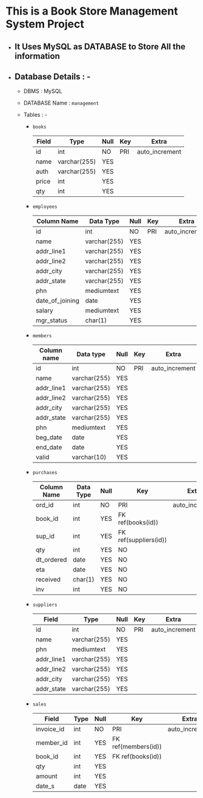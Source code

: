 # This is a Book Store Management System Project

* ## It Uses MySQL as DATABASE to Store All the information

* ## Database Details : -

    * DBMS : MySQL

    * DATABASE Name : `management`

    * Tables : -

        * `books`

            | Field | Type         | Null | Key | Extra          |
            |-------|--------------|------|-----|----------------|
            | id    | int          | NO   | PRI | auto_increment |
            | name  | varchar(255) | YES  |     |                |
            | auth  | varchar(255) | YES  |     |                |
            | price | int          | YES  |     |                |
            | qty   | int          | YES  |     |                |

        * `employees`

            | Column Name     | Data Type   | Null        | Key  | Extra          |
            | --------------- | ------------| ----------  | ---- | -------------- |
            | id              | int         | NO          | PRI  | auto_increment |
            | name            | varchar(255)| YES         |      |                |
            | addr_line1      | varchar(255)| YES         |      |                |
            | addr_line2      | varchar(255)| YES         |      |                |
            | addr_city       | varchar(255)| YES         |      |                |
            | addr_state      | varchar(255)| YES         |      |                |
            | phn             | mediumtext  | YES         |      |                |
            | date_of_joining | date        | YES         |      |                |
            | salary          | mediumtext  | YES         |      |                |
            | mgr_status      | char(1)     | YES         |      |                |

        * `members`

            | Column name | Data type    | Null     | Key       | Extra          |
            |-------------|--------------|----------|-----------|----------------|
            | id          | int          | NO       | PRI       | auto_increment |
            | name        | varchar(255) | YES      |           |                |
            | addr_line1  | varchar(255) | YES      |           |                |
            | addr_line2  | varchar(255) | YES      |           |                |
            | addr_city   | varchar(255) | YES      |           |                |
            | addr_state  | varchar(255) | YES      |           |                |
            | phn         | mediumtext   | YES      |           |                |
            | beg_date    | date         | YES      |           |                |
            | end_date    | date         | YES      |           |                |
            | valid       | varchar(10)  | YES      |           |                |

        * `purchases`

            | Column Name | Data Type | Null       |  Key                  | Extra          |
            | ----------- | --------- | ---------- | --------------------- | -------------- |
            | ord_id      | int       | NO         | PRI                   | auto_increment |
            | book_id     | int       | YES        | FK ref(books(id))     |                |
            | sup_id      | int       | YES        | FK ref(suppliers(id)) |                |
            | qty         | int       | YES        | NO                    |                |
            | dt_ordered  | date      | YES        | NO                    |                |
            | eta         | date      | YES        | NO                    |                |
            | received    | char(1)   | YES        | NO                    |                |
            | inv         | int       | YES        | NO                    |                |

        * `suppliers`

            | Field        | Type         | Null | Key | Extra          |
            |--------------|--------------|------|-----|----------------|
            | id           | int          | NO   | PRI | auto_increment |
            | name         | varchar(255) | YES  |     |                |
            | phn          | mediumtext   | YES  |     |                |
            | addr_line1   | varchar(255) | YES  |     |                |
            | addr_line2   | varchar(255) | YES  |     |                |
            | addr_city    | varchar(255) | YES  |     |                |
            | addr_state   | varchar(255) | YES  |     |                |

        * `sales`

            | Field       | Type        | Null | Key                 | Extra          |
            |-------------|-------------|------|-------------------- |----------------|
            | invoice_id  | int         | NO   | PRI                 | auto_increment |
            | member_id   | int         | YES  | FK ref(members(id)) |                |
            | book_id     | int         | YES  | FK ref(books(id))   |                |
            | qty         | int         | YES  |                     |                |
            | amount      | int         | YES  |                     |                |
            | date_s      | date        | YES  |                     |                |

